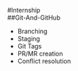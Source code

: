 #Internship
<br>
##Git-And-GitHub
- Branching
- Staging
- Git Tags
- PR/MR creation
- Conflict resolution
